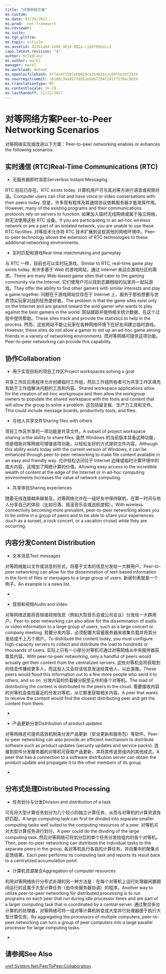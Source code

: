 ```yaml
---
title: "对等网络方案"
ms.custom: 
ms.date: 03/30/2017
ms.prod: .net-framework
ms.reviewer: 
ms.suite: 
ms.tgt_pltfrm: 
ms.topic: article
ms.assetid: d23b1a64-2e08-4014-882a-c1dd766bdcc2
caps.latest.revision: "4"
author: mcleblanc
ms.author: markl
manager: markl
ms.workload: dotnet
ms.openlocfilehash: 5f7da4f1587eb0029cafb482bc2c60f5b19f23f8
ms.sourcegitcommit: 16186c34a957fdd52e5db7294f291f7530ac9d24
ms.translationtype: MT
ms.contentlocale: zh-CN
ms.lasthandoff: 12/22/2017
---
```

# <a name="peer-to-peer-networking-scenarios"></a><span data-ttu-id="98b5a-102">对等网络方案</span><span class="sxs-lookup"><span data-stu-id="98b5a-102">Peer-to-Peer Networking Scenarios</span></span>
<span data-ttu-id="98b5a-103">对等网络实现或改进以下方案：</span><span class="sxs-lookup"><span data-stu-id="98b5a-103">Peer-to-peer networking enables or enhances the following scenarios:</span></span>  
  
## <a name="real-time-communications-rtc"></a><span data-ttu-id="98b5a-104">实时通信 (RTC)</span><span class="sxs-lookup"><span data-stu-id="98b5a-104">Real-Time Communications (RTC)</span></span>  
  
-   <span data-ttu-id="98b5a-105">无服务器即时消息</span><span class="sxs-lookup"><span data-stu-id="98b5a-105">Serverless Instant Messaging</span></span>  
  
 <span data-ttu-id="98b5a-106">RTC 目前已存在。</span><span class="sxs-lookup"><span data-stu-id="98b5a-106">RTC exists today.</span></span> <span data-ttu-id="98b5a-107">计算机用户可与其对等方进行语音或视频对话。</span><span class="sxs-lookup"><span data-stu-id="98b5a-107">Computer users can chat and have voice or video conversations with their peers today.</span></span> <span data-ttu-id="98b5a-108">但是，许多现有程序及其通信协议依赖服务器才能发挥作用。</span><span class="sxs-lookup"><span data-stu-id="98b5a-108">However, many of the existing programs and their communications protocols rely on servers to function.</span></span> <span data-ttu-id="98b5a-109">如果加入临时无线网络或属于独立网络，则无法使用这些 RTC 设备。</span><span class="sxs-lookup"><span data-stu-id="98b5a-109">If you are participating in an ad-hoc wireless network or are a part of an isolated network, you are unable to use these RTC facilities.</span></span> <span data-ttu-id="98b5a-110">对等技术允许将 RTC 技术扩展到这些其他的网络环境中。</span><span class="sxs-lookup"><span data-stu-id="98b5a-110">Peer-to-peer technology allows the extension of RTC technologies to these additional networking environments.</span></span>  
  
-   <span data-ttu-id="98b5a-111">实时匹配和游戏</span><span class="sxs-lookup"><span data-stu-id="98b5a-111">Real-time matchmaking and gameplay</span></span>  
  
 <span data-ttu-id="98b5a-112">与 RTC 一样，目前也可以实时玩游戏。</span><span class="sxs-lookup"><span data-stu-id="98b5a-112">Similar to RTC, real-time game play exists today.</span></span> <span data-ttu-id="98b5a-113">有许多基于 Web 的游戏网站，通过 Internet 来迎合游戏社区的需求。</span><span class="sxs-lookup"><span data-stu-id="98b5a-113">There are many Web-based game sites that cater to the gaming community via the Internet.</span></span> <span data-ttu-id="98b5a-114">它们使用户可以找到志趣相投的玩家并一起玩游戏。</span><span class="sxs-lookup"><span data-stu-id="98b5a-114">They offer the ability to find other gamers with similar interests and play a game together.</span></span> <span data-ttu-id="98b5a-115">问题在于游戏网站仅存在于 Internet 上，服务于那些想要与世界顶尖玩家对战的狂热爱好者。</span><span class="sxs-lookup"><span data-stu-id="98b5a-115">The problem is that the game sites exist only on the Internet and are geared toward the avid gamer who wants to play against the best gamers in the world.</span></span> <span data-ttu-id="98b5a-116">网站跟踪并提供相关统计数据，在这个过程中提供帮助。</span><span class="sxs-lookup"><span data-stu-id="98b5a-116">These sites track and provide the statistics to help in the process.</span></span> <span data-ttu-id="98b5a-117">然而，这些网站不能让玩家在各种网络环境下在好友间建立临时游戏。</span><span class="sxs-lookup"><span data-stu-id="98b5a-117">However, these sites do not allow a gamer to set up an ad-hoc game among friends in a variety of networking environments.</span></span> <span data-ttu-id="98b5a-118">而对等网络可提供这项功能。</span><span class="sxs-lookup"><span data-stu-id="98b5a-118">Peer-to-peer networking can provide this capability.</span></span>  
  
## <a name="collaboration"></a><span data-ttu-id="98b5a-119">协作</span><span class="sxs-lookup"><span data-stu-id="98b5a-119">Collaboration</span></span>  
  
-   <span data-ttu-id="98b5a-120">用于实现目标的项目工作区</span><span class="sxs-lookup"><span data-stu-id="98b5a-120">Project workspaces solving a goal</span></span>  
  
 <span data-ttu-id="98b5a-121">共享工作区应用程序允许创建临时工作组，然后工作组所有者可为共享工作区填充有助于工作组解决问题的工具和内容。</span><span class="sxs-lookup"><span data-stu-id="98b5a-121">Shared workspace applications allow for the creation of ad-hoc workgroups and then allow the workgroup owners to populate the shared workspace with the tools and content that will allow the group to solve a problem.</span></span> <span data-ttu-id="98b5a-122">这包括留言板、生产力工具和文件。</span><span class="sxs-lookup"><span data-stu-id="98b5a-122">This could include message boards, productivity tools, and files.</span></span>  
  
-   <span data-ttu-id="98b5a-123">与他人共享文件</span><span class="sxs-lookup"><span data-stu-id="98b5a-123">Sharing files with others</span></span>  
  
 <span data-ttu-id="98b5a-124">项目工作区共享的一项功能是共享文件。</span><span class="sxs-lookup"><span data-stu-id="98b5a-124">A subset of project workspace sharing is the ability to share files.</span></span> <span data-ttu-id="98b5a-125">虽然 Windows 的当前版本具备这种功能，但是借助对等网络可增强该项功能，以轻松友好的方式提供文件内容。</span><span class="sxs-lookup"><span data-stu-id="98b5a-125">Although this ability exists today with the current version of Windows, it can be enhanced through peer-to-peer networking to make file content available in an easy and friendly way.</span></span> <span data-ttu-id="98b5a-126">允许轻松访问位于 Internet 边缘或临时计算环境中的庞大内容，这增加了网络计算的价值。</span><span class="sxs-lookup"><span data-stu-id="98b5a-126">Allowing easy access to the incredible wealth of content at the edge of the Internet or in ad-hoc computing environments increases the value of network computing.</span></span>  
  
-   <span data-ttu-id="98b5a-127">共享体验</span><span class="sxs-lookup"><span data-stu-id="98b5a-127">Sharing experiences</span></span>  
  
 <span data-ttu-id="98b5a-128">随着无线连接越来越普及，对等网络允许在一组好友中保持联机，在第一时间与他人分享自己的体验（比如日落、摇滚音乐会或巡航度假）。</span><span class="sxs-lookup"><span data-stu-id="98b5a-128">With wireless connectivity becoming more prevalent, peer-to-peer networking allows you to be online in a group of peers and to be able to share your experiences (such as a sunset, a rock concert, or a vacation cruise) while they are occurring.</span></span>  
  
## <a name="content-distribution"></a><span data-ttu-id="98b5a-129">内容分发</span><span class="sxs-lookup"><span data-stu-id="98b5a-129">Content Distribution</span></span>  
  
-   <span data-ttu-id="98b5a-130">文本消息</span><span class="sxs-lookup"><span data-stu-id="98b5a-130">Text messages</span></span>  
  
 <span data-ttu-id="98b5a-131">对等网络能以文件或消息的形式，将基于文本的信息分发给一大群用户。</span><span class="sxs-lookup"><span data-stu-id="98b5a-131">Peer-to-peer networking can allow for the dissemination of text-based information in the form of files or messages to a large group of users.</span></span> <span data-ttu-id="98b5a-132">新闻列表就是一个例子。</span><span class="sxs-lookup"><span data-stu-id="98b5a-132">An example is a news list.</span></span>  
  
-  
  
-   <span data-ttu-id="98b5a-133">音频和视频</span><span class="sxs-lookup"><span data-stu-id="98b5a-133">Audio and video</span></span>  
  
 <span data-ttu-id="98b5a-134">对等网络还能将音频或视频信息（例如大型音乐会或公司会议）分发给一大群用户。</span><span class="sxs-lookup"><span data-stu-id="98b5a-134">Peer-to-peer networking can also allow for the dissemination of audio or video information to a large group of users, such as a large concert or company meeting.</span></span> <span data-ttu-id="98b5a-135">若要分发内容，必须配置大容量服务器来收集负载并将其分发给成千上万个用户。</span><span class="sxs-lookup"><span data-stu-id="98b5a-135">To distribute the content today, you must configure high-capacity servers to collect and distribute the load to hundreds or thousands of users.</span></span> <span data-ttu-id="98b5a-136">实际上只有一小部分对等机可通过对等网络从中央服务器获取其内容。</span><span class="sxs-lookup"><span data-stu-id="98b5a-136">With peer-to-peer networking, only a handful of peers would actually get their content from the centralized servers.</span></span> <span data-ttu-id="98b5a-137">这些对等机会将获取到的信息传播给更多人，而这些人又会将该信息发送给其他人，以此类推。</span><span class="sxs-lookup"><span data-stu-id="98b5a-137">These peers would flood this information out to a few more people who send it to others, and so on.</span></span> <span data-ttu-id="98b5a-138">分发内容的负载被分配至云中的各个对等机。</span><span class="sxs-lookup"><span data-stu-id="98b5a-138">The load of distributing the content is distributed to the peers in the cloud.</span></span> <span data-ttu-id="98b5a-139">需要接收内容的对等机会查找最近的分发对等机，从它那里获取相关内容。</span><span class="sxs-lookup"><span data-stu-id="98b5a-139">A peer that wants to receive the content would find the closest distributing peer and get the content from them.</span></span>  
  
-  
  
-   <span data-ttu-id="98b5a-140">产品更新分发</span><span class="sxs-lookup"><span data-stu-id="98b5a-140">Distribution of product updates</span></span>  
  
 <span data-ttu-id="98b5a-141">对等网络还可提供高效机制来分发产品更新（安全更新和服务包）等软件。</span><span class="sxs-lookup"><span data-stu-id="98b5a-141">Peer-to-peer networking can also provide an efficient mechanism to distribute software such as product updates (security updates and service packs).</span></span> <span data-ttu-id="98b5a-142">连接到软件分发服务器的对等机可获取产品更新，并将其传送至组内的其他成员。</span><span class="sxs-lookup"><span data-stu-id="98b5a-142">A peer that has a connection to a software distribution server can obtain the product update and propagate it to the other members of its group.</span></span>  
  
-  
  
## <a name="distributed-processing"></a><span data-ttu-id="98b5a-143">分布式处理</span><span class="sxs-lookup"><span data-stu-id="98b5a-143">Distributed Processing</span></span>  
  
-   <span data-ttu-id="98b5a-144">任务划分与分发</span><span class="sxs-lookup"><span data-stu-id="98b5a-144">Division and distribution of a task</span></span>  
  
 <span data-ttu-id="98b5a-145">可先将大型计算任务划分为几个较小的独立计算任务，从而与对等机的计算资源良好匹配。</span><span class="sxs-lookup"><span data-stu-id="98b5a-145">A large computing task can first be divided into separate smaller computing tasks well suited to the computing resources of a peer.</span></span> <span data-ttu-id="98b5a-146">对等机可对大型计算任务进行划分。</span><span class="sxs-lookup"><span data-stu-id="98b5a-146">A peer could do the dividing of the large computing task.</span></span> <span data-ttu-id="98b5a-147">然后对等网络可将划分后的单个任务分发给组内的各个对等机。</span><span class="sxs-lookup"><span data-stu-id="98b5a-147">Then, peer-to-peer networking can distribute the individual tasks to the separate peers in the group.</span></span> <span data-ttu-id="98b5a-148">各对等机执行各自的计算任务，并向集中的聚集点反馈结果。</span><span class="sxs-lookup"><span data-stu-id="98b5a-148">Each peer performs its computing task and reports its result back to a centralized accumulation point.</span></span>  
  
-   <span data-ttu-id="98b5a-149">计算机资源聚合</span><span class="sxs-lookup"><span data-stu-id="98b5a-149">Aggregation of computer resources</span></span>  
  
 <span data-ttu-id="98b5a-150">利用对等网络执行分布式处理的另一种方法是：在每个对等机上运行处理器闲置期间运行的且属于大型计算任务（由中央服务器协调）的程序。</span><span class="sxs-lookup"><span data-stu-id="98b5a-150">Another way to utilize peer-to-peer networking for distributed processing is to run programs on each peer that run during idle processor times and are part of a larger computing task that is coordinated by a central server.</span></span> <span data-ttu-id="98b5a-151">通过聚合多台计算机的处理器，对等网络可将一组对等计算机转变成大型并行处理器便于执行大型计算任务。</span><span class="sxs-lookup"><span data-stu-id="98b5a-151">By aggregating the processors of multiple computers, peer-to-peer networking can turn a group of peer computers into a large parallel processor for large computing tasks.</span></span>  
  
-  
  
## <a name="see-also"></a><span data-ttu-id="98b5a-152">请参阅</span><span class="sxs-lookup"><span data-stu-id="98b5a-152">See Also</span></span>  
 <xref:System.Net.PeerToPeer.Collaboration>
